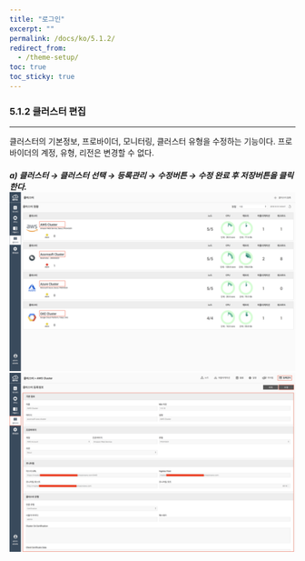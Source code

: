 ```yaml
---
title: "로그인"
excerpt: ""
permalink: /docs/ko/5.1.2/
redirect_from:
  - /theme-setup/
toc: true
toc_sticky: true
---
```


### 5.1.2 클러스터 편집

---

클러스터의 기본정보, 프로바이더, 모니터링, 클러스터 유형을 수정하는 기능이다. 프로바이더의 계정, 유형, 리전은 변경할 수 없다.

##### a\) 클러스터 → 클러스터 선택 → 등록관리 → 수정버튼 → 수정 완료 후 저장버튼을 클릭한다.![](/assets/KR/3.0.0/5.1.2_1.png)![](/assets/KR/3.0.0/5.1.2_2.png)
